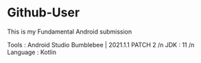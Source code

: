 # Github-User
This is my Fundamental Android submission 

Tools     : Android Studio Bumblebee | 2021.1.1 PATCH 2 /n
JDK       : 11 /n
Language  : Kotlin
